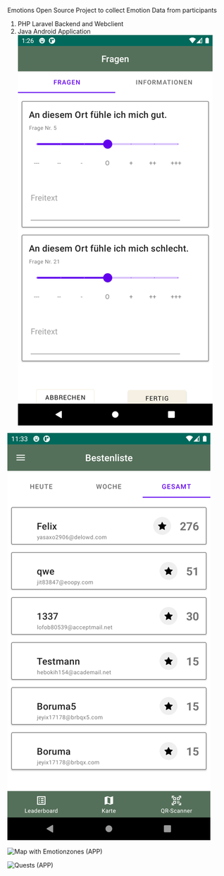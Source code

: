 Emotions 
Open Source Project to collect Emotion Data from participants

1) PHP Laravel Backend and Webclient
2) Java Android Application
![Share your Emotions (APP)](1.png)

![Leaderboard (APP)](2.png)

![Map with Emotionzones (APP)](4.png)

![Quests (APP)](5.png)
